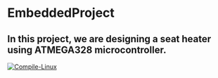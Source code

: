 # EmbeddedProject

## In this project, we are designing a seat heater using ATMEGA328 microcontroller.

[![Compile-Linux](https://github.com/Madura555/EmbeddedProject/actions/workflows/compile.yml/badge.svg)](https://github.com/Madura555/EmbeddedProject/actions/workflows/compile.yml)
